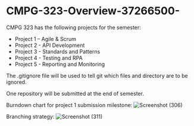 # CMPG-323-Overview-37266500-
CMPG 323 has the following projects for the semester:
- Project 1 – Agile & Scrum
- Project 2 - API Development
- Project 3 - Standards and Patterns
-  Project 4 - Testing and RPA
-  Project 5 - Reporting and Monitoring

The .gitignore file will be used to tell git which files and directory are to be ignored.

One repository will be submitted at the end of semester.

Burndown chart for project 1 submission milestone:
![Screenshot (306)](https://github.com/Radebe/CMPG-323-Overview-37266500-/assets/38373748/874c26aa-3ca1-4235-907b-784743d0bce3)


Branching strategy:
![Screenshot (311)](https://github.com/Radebe/CMPG-323-Overview-37266500-/assets/38373748/b4aacc9f-f377-4d4a-b1f9-167551604f85)
